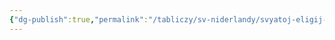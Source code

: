 ```yaml
---
{"dg-publish":true,"permalink":"/tabliczy/sv-niderlandy/svyatoj-eligij-ili-yuvelir-v-masterskoj/","dgPassFrontmatter":true}
---
```



